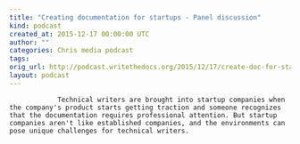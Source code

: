 ```yaml
---
title: "Creating documentation for startups - Panel discussion"
kind: podcast
created_at: 2015-12-17 00:00:00 UTC
author: ""
categories: Chris media podcast
tags: 
orig_url: http://podcast.writethedocs.org/2015/12/17/create-doc-for-startups/
layout: podcast
---
```


                Technical writers are brought into startup companies when the company's product starts getting traction and someone recognizes that the documentation requires professional attention. But startup companies aren't like established companies, and the environments can pose unique challenges for technical writers.
            